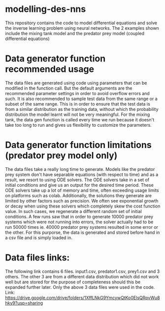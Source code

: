 # modelling-des-nns
This repository contains the code to model differential equations and solve the inverse learning problem using neural networks. The 2 examples shown include the mixing tank model and the predator prey model (coupled differential equations) 

# Data generator function recommended usage
The data files are generated using code using parameters that can be modified in the function call. But the default arguments are the recommended parameter settings in order to avoid overflow errors and such. It is also recommended to sample test data from the same range or a subset of the same range. This is in order to ensure that the test data is from a similar distribution as the training data, without which the probability distribution the model learnt will not be very meaningful. For the mixing tank, the data gen function is called every time we run because it doesn't take too long to run and gives us flexibility to customize the parameters. 

# Data generator function limitations (predator prey model only) 
The data files take a really long time to generate. Models like the predator prey system don't have separable equations (with respect to time) and as a result, we resort to using ODE solvers. The ODE solvers take in a set of initial conditions and give us an output for the desired time period. These ODE solvers take up a lot of memory and time, often exceeding usage limits on platforms such as colab. Additionally, the solutions they generate are limited by other factors such as precision. We often see exponential growth or decay when using these solvers which completely skew the cost function value. In such cases, we regenerate a different random set of initial conditions. A few runs saw that in order to generate 10000 predator prey systems which were not running into errors, the solver actually had to be run 50000 times ie. 40000 predator prey systems resulted in some error or the other. For this purporse, the data is generated and stored before hand in a csv file and is simply loaded in. 

# Data files links: 
The following link contains 6 files. input1.csv, predator1.csv, prey1.csv and 3 others. The other 3 are from a different data distribution which did not work well but are stored for the purpose of completeness should this be expanded further later. Only the above 3 data files were used in the code.
Link: https://drive.google.com/drive/folders/1XffLNkG9YmcywQtKo0ElsQRpvWu8hky9?usp=sharing

